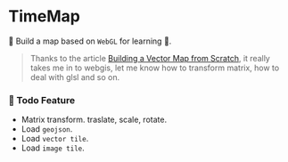 # TimeMap

👏 Build a map based on `WebGL` for learning 📕.

> Thanks to the article [Building a Vector Map from Scratch](https://ckochis.com/building-a-vector-map-from-scratch), it really takes me in to webgis, let me know how to transform matrix, how to deal with glsl and so on.

### 🚧 Todo Feature

- Matrix transform. traslate, scale, rotate.
- Load `geojson`.
- Load `vector tile`.
- Load `image tile`.

